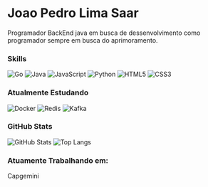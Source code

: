 
# Joao Pedro Lima Saar

Programador BackEnd java em busca de dessenvolvimento como programador sempre em busca do aprimoramento.

### Skills

![Go](https://img.shields.io/badge/Go-000?style=for-the-badge&logo=go&logoColor=30A3DC)
![Java](https://img.shields.io/badge/Java-000?style=for-the-badge&logo=Java&logoColor=30A3DC)
![JavaScript](https://img.shields.io/badge/JavaScript-000?style=for-the-badge&logo=javascript&logoColor=30A3DC)
![Python](https://img.shields.io/badge/Python-000?style=for-the-badge&logo=python&logoColor=30A3DC)
![HTML5](https://img.shields.io/badge/HTML-000?style=for-the-badge&logo=html5&logoColor=30A3DC)
![CSS3](https://img.shields.io/badge/CSS3-000?style=for-the-badge&logo=css3&logoColor=E94D5F)

### Atualmente Estudando
![Docker](https://img.shields.io/badge/Docker-000?style=for-the-badge&logo=Docker&logoColor=30A3DC)
![Redis](https://img.shields.io/badge/Redis-000?style=for-the-badge&logo=Redis&logoColor=30A3DC)
![Kafka](https://img.shields.io/badge/Kafka-000?style=for-the-badge&logo=Kafka&logoColor=30A3DC)


### GitHub Stats

![GitHub Stats](https://github-readme-stats.vercel.app/api?username=EngSaar&theme=transparent&bg_color=000&border_color=30A3DC&show_icons=true&icon_color=30A3DC&title_color=E94D5F&text_color=FFF)
![Top Langs](https://github-readme-stats-git-masterrstaa-rickstaa.vercel.app/api/top-langs/?username=EngSaar&layout=compact&bg_color=000&border_color=30A3DC&title_color=E94D5F&text_color=FFF)

### Atuamente Trabalhando em:
  Capgemini

